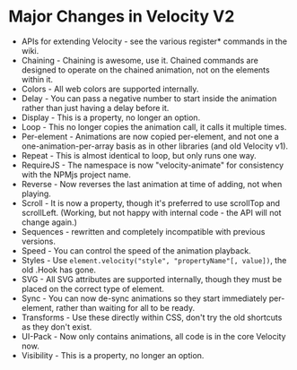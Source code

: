 ﻿# Major Changes in Velocity V2

* APIs for extending Velocity - see the various register* commands in the wiki.
* Chaining - Chaining is awesome, use it. Chained commands are designed to operate on the chained animation, not on the elements within it.
* Colors - All web colors are supported internally.
* Delay - You can pass a negative number to start inside the animation rather than just having a delay before it.
* Display - This is a property, no longer an option.
* Loop - This no longer copies the animation call, it calls it multiple times.
* Per-element - Animations are now copied per-element, and not one a one-animation-per-array basis as in other libraries (and old Velocity v1).
* Repeat - This is almost identical to loop, but only runs one way.
* RequireJS - The namespace is now "velocity-animate" for consistency with the NPMjs project name.
* Reverse - Now reverses the last animation at time of adding, not when playing.
* Scroll - It is now a property, though it's preferred to use scrollTop and scrollLeft. (Working, but not happy with internal code - the API will not change again.)
* Sequences - rewritten and completely incompatible with previous versions.
* Speed - You can control the speed of the animation playback.
* Styles - Use `element.velocity("style", "propertyName"[, value])`, the old .Hook has gone.
* SVG - All SVG attributes are supported internally, though they must be placed on the correct type of element.
* Sync - You can now de-sync animations so they start immediately per-element, rather than waiting for all to be ready.
* Transforms - Use these directly within CSS, don't try the old shortcuts as they don't exist.
* UI-Pack - Now only contains animations, all code is in the core Velocity now.
* Visibility - This is a property, no longer an option.
